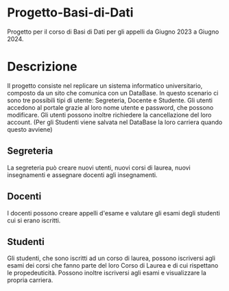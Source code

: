 # Progetto-Basi-di-Dati
Progetto per il corso di Basi di Dati per gli appelli da Giugno 2023 a Giugno 2024.
# Descrizione
Il progetto consiste nel replicare un sistema informatico universitario, composto da un sito che comunica con un DataBase.
In questo scenario ci sono tre possibili tipi di utente: Segreteria, Docente e Studente.
Gli utenti accedono al portale grazie al loro nome utente e password, che possono modificare. 
Gli utenti possono inoltre richiedere la cancellazione del loro account. (Per gli Studenti viene salvata nel DataBase la loro carriera quando questo avviene)
## Segreteria
La segreteria può creare nuovi utenti, nuovi corsi di laurea, nuovi insegnamenti e assegnare docenti agli insegnamenti.
## Docenti
I docenti possono creare appelli d'esame e valutare gli esami degli studenti cui si erano iscritti.
## Studenti
Gli studenti, che sono iscritti ad un corso di laurea, possono iscriversi agli esami dei corsi che fanno parte del loro Corso di Laurea e di cui rispettano le propedeuticità.
Possono inoltre iscriversi agli esami e visualizzare la propria carriera.
